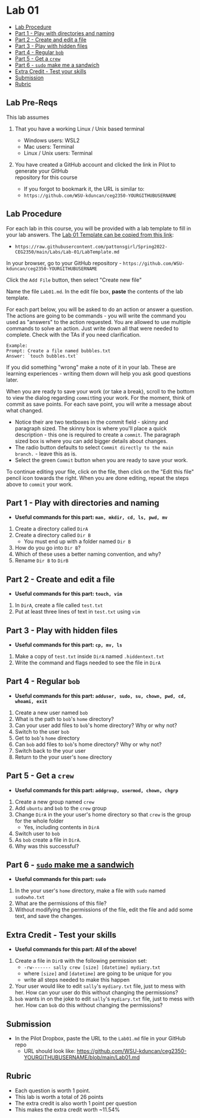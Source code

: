 # Lab 01

- [Lab Procedure](#Lab-Procedure)
- [Part 1 - Play with directories and naming](#Part-1---Play-with-directories-and-naming)
- [Part 2 - Create and edit a file](#Part-2---Create-and-edit-a-file)
- [Part 3 - Play with hidden files](#Part-3---Play-with-hidden-files)
- [Part 4 - Regular `bob`](#Part-4---Regular-bob)
- [Part 5 - Get a `crew`](#Part-5---Get-a-crew)
- [Part 6 - `sudo` make me a sandwich](#Part-6---sudo-make-me-a-sandwich)
- [Extra Credit - Test your skills](#Extra-Credit---Test-your-skills)
- [Submission](#Submission)
- [Rubric](#Rubric)

## Lab Pre-Reqs

This lab assumes

1. That you have a working Linux / Unix based terminal

   - Windows users: WSL2
   - Mac users: Terminal
   - Linux / Unix users: Terminal

2. You have created a GitHub account and clicked the link in Pilot to generate your GitHub  
   repository for this course

   - If you forgot to bookmark it, the URL is similar to:
   - `https://github.com/WSU-kduncan/ceg2350-YOURGITHUBUSERNAME`

## Lab Procedure

For each lab in this course, you will be provided with a lab template to fill in your lab answers. The [Lab 01 Template can be copied from this link](https://raw.githubusercontent.com/pattonsgirl/Spring2022-CEG2350/main/Labs/Lab-01/LabTemplate.md):

- `https://raw.githubusercontent.com/pattonsgirl/Spring2022-CEG2350/main/Labs/Lab-01/LabTemplate.md`

In your browser, go to your GitHub repository - `https://github.com/WSU-kduncan/ceg2350-YOURGITHUBUSERNAME`

Click the `Add File` button, then select "Create new file"

Name the file `Lab01.md`. In the edit file box, **paste** the contents of the lab template.

For each part below, you will be asked to do an action or answer a question. The actions are going to be commands - you will write the command you used as "answers" to the action requested. You are allowed to use multiple commands to solve an action. Just write down all that were needed to complete. Check with the TAs if you need clarification.

```
Example:
Prompt: Create a file named bubbles.txt
Answer: `touch bubbles.txt`
```

If you did something "wrong" make a note of it in your lab. These are learning experiences - writing them down will help you ask good questions later.

When you are ready to save your work (or take a break), scroll to the bottom to view the dialog regarding `commit`ting your work. For the moment, think of commit as save points. For each save point, you will write a message about what changed.

- Notice their are two textboxes in the commit field - skinny and paragraph sized. The skinny box is where you'll place a quick description - this one is required to create a `commit`. The paragraph sized box is where you can add bigger details about changes.
- The radio button defaults to select `Commit directly to the main branch.` - leave this as is.
- Select the green `Commit` button when you are ready to save your work.

To continue editing your file, click on the file, then click on the "Edit this file" pencil icon towards the right. When you are done editing, repeat the steps above to `commit` your work.

## Part 1 - Play with directories and naming

- **Useful commands for this part: `man, mkdir, cd, ls, pwd, mv`**

1. Create a directory called `DirA`
2. Create a directory called `Dir B`
   - You must end up with a folder named `Dir B`
3. How do you go into `Dir B`?
4. Which of these uses a better naming convention, and why?
5. Rename `Dir B` to `DirB`

## Part 2 - Create and edit a file

- **Useful commands for this part: `touch, vim`**

1. In `DirA`, create a file called `test.txt`
2. Put at least three lines of text in `test.txt` using `vim`

## Part 3 - Play with hidden files

- **Useful commands for this part: `cp, mv, ls`**

1. Make a copy of `test.txt` inside `DirA` named `.hiddentext.txt`
2. Write the command and flags needed to see the file in `DirA`

## Part 4 - Regular `bob`

- **Useful commands for this part: `adduser, sudo, su, chown, pwd, cd, whoami, exit`**

1. Create a new user named `bob`
2. What is the path to `bob`'s `home` directory?
3. Can your user add files to `bob`'s home directory? Why or why not?
4. Switch to the user `bob`
5. Get to `bob`'s `home` directory
6. Can `bob` add files to `bob`'s home directory? Why or why not?
7. Switch back to the your user
8. Return to the your user's `home` directory

## Part 5 - Get a `crew`

- **Useful commands for this part: `addgroup, usermod, chown, chgrp`**

1. Create a new group named `crew`
2. Add `ubuntu` and `bob` to the `crew` group
3. Change `DirA` in the your user's home directory so that `crew` is the group for the whole folder
   - Yes, including contents in `DirA`
4. Switch user to `bob`
5. As `bob` create a file in `DirA`.
6. Why was this successful?

## Part 6 - [`sudo` make me a sandwich](https://xkcd.com/149/)

- **Useful commands for this part: `sudo`**

1. In the your user's `home` directory, make a file with `sudo` named `sudowho.txt`
2. What are the permissions of this file?
3. Without modifying the permissions of the file, edit the file and add some text, and save the changes.

## Extra Credit - Test your skills

- **Useful commands for this part: All of the above!**

1. Create a file in `DirB` with the following permission set:
   - `-rw------- sally crew [size] [datetime] mydiary.txt`
   - where `[size]` and `[datetime]` are going to be unique for you
   - write all steps needed to make this happen
2. Your user would like to edit `sally`'s `mydiary.txt` file, just to mess with her. How can your user do this without changing the permissions?
3. `bob` wants in on the joke to edit `sally`'s `mydiary.txt` file, just to mess with her. How can `bob` do this without changing the permissions?

## Submission

- In the Pilot Dropbox, paste the URL to the `Lab01.md` file in your GitHub repo
  - URL should look like: https://github.com/WSU-kduncan/ceg2350-YOURGITHUBUSERNAME/blob/main/Lab01.md

## Rubric

- Each question is worth 1 point.
- This lab is worth a total of 26 points
- The extra credit is also worth 1 point per question
- This makes the extra credit worth ~11.54%
